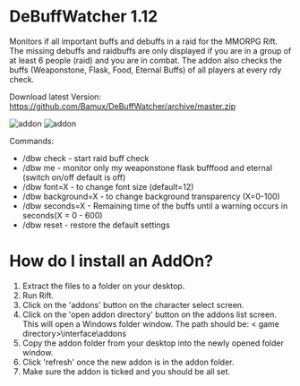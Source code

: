 # DeBuffWatcher 1.12
Monitors if all important buffs and debuffs in a raid for the MMORPG Rift. The missing debuffs and raidbuffs are only displayed if you are in a group of at least 6 people (raid) and you are in combat. The addon also checks the buffs (Weaponstone, Flask, Food, Eternal Buffs) of all players at every rdy check.

Download latest Version: https://github.com/Bamux/DeBuffWatcher/archive/master.zip

![addon](https://cdn.discordapp.com/attachments/374932500910309379/493521815566549007/unknown.png) ![addon](https://cdn.discordapp.com/attachments/374932500910309379/494266509120503808/unknown.png)

Commands:
- /dbw check - start raid buff check
- /dbw me - monitor only my weaponstone flask bufffood and eternal (switch on/off default is off)
- /dbw font=X - to change font size (default=12)
- /dbw background=X - to change background transparency (X=0-100)
- /dbw seconds=X - Remaining time of the buffs until a warning occurs in seconds(X = 0 - 600)
- /dbw reset - restore the default settings



# How do I install an AddOn?
1. Extract the files to a folder on your desktop.
2. Run Rift.
3. Click on the 'addons' button on the character select screen.
4. Click on the 'open addon directory' button on the addons list screen. This will open a Windows folder window.
The path should be:
< game directory>\interface\addons
5. Copy the addon folder from your desktop into the newly opened folder window.
6. Click 'refresh' once the new addon is in the addon folder.
7. Make sure the addon is ticked and you should be all set.

